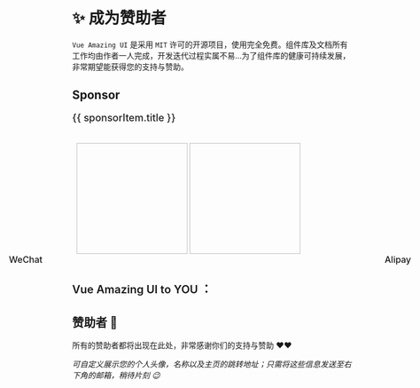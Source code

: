 # ✨ 成为赞助者

<GlobalElement hide-sponsor />

`Vue Amazing UI` 是采用 `MIT` 许可的开源项目，使用完全免费。组件库及文档所有工作均由作者一人完成，开发迭代过程实属不易...为了组件库的健康可持续发展，非常期望能获得您的支持与赞助。

<script setup lang="ts">
import { ref } from 'vue'
import { HeartFilled, WechatOutlined, AlipayOutlined } from '@ant-design/icons-vue'
import { useMediaQuery } from 'vue-amazing-ui'
import WeChat from '/wechat.jpg'
import Alipay from '/alipay.jpg'
import Avatar1 from '/avatar_1.jpeg'
import Avatar2 from '/avatar_2.jpg'
const { match: isMobile } = useMediaQuery('(max-width: 768px)')
const sponsorItem = {
  title: '如果觉得 Vue Amazing UI 有用、有趣，或者对您有帮助，欢迎对作者表示下支持，非常感谢 ❤️🙏❤️'
}
const sponsorOptions = ['WeChat', 'Alipay']
const sponsorType = ref('WeChat')
const QRCodes = [
  {
    src: WeChat,
    // src: 'https://cdn.jsdelivr.net/gh/themusecatcher/resources@0.0.8/wechat.jpg',
    name: 'WeChat'
  },
  {
    src: Alipay,
    // src: 'https://cdn.jsdelivr.net/gh/themusecatcher/resources@0.0.8/alipay.jpg',
    name: 'Alipay'
  }
]
</script>

## Sponsor

<TextScroll
  v-if="!isMobile"
  :items="sponsorItem"
  single
  :gap="12"
  :item-style="{ fontSize: '18px', fontWeight: 500, color: 'rgba(0, 0, 0, 0.88)' }"
/>
<Alert v-else style="background-color: #fff; box-shadow: 0 0 5px #d3d3d3;">
  <p style="font-size: 18px; font-weight: 500; color: rgba(0, 0, 0, 0.88);">
    {{ sponsorItem.title }}
  </p>
</Alert>

<br/>

<div v-if="isMobile">
  <Segmented size="large" block style="padding: 4px; margin: 0 auto;" v-model:value="sponsorType" :options="sponsorOptions">
    <template #label="{ label }">
      <span v-if="label === 'WeChat'" style="font-weight: 500; color: #07c160;">
        <WechatOutlined style="fill: currentColor;" /> {{ label }}
      </span>
      <span v-if="label === 'Alipay'" style="font-weight: 500; color: #1677ff;">
        <AlipayOutlined style="fill: currentColor;" /> {{ label }}
      </span>
    </template>
  </Segmented>
  <Card :width="248" style="background: transparent; margin: 24px auto 32px;">
    <img v-show="sponsorType === 'WeChat'" class="qrcode-image" :src="WeChat" />
    <img v-show="sponsorType === 'Alipay'" class="qrcode-image" :src="Alipay" />
  </Card>
</div>
<Card v-else :body-style="{ position: 'relative' }" style="background: transparent; margin-bottom: 32px;">
  <Tag class="wechat-tag" color="#07c160" size="large" :bordered="false">
    <template #icon>
      <WechatOutlined />
    </template>
    WeChat
  </Tag>
  <Tag class="alipay-tag" color="#1677ff" size="large" :bordered="false">
    <template #icon>
      <AlipayOutlined />
    </template>
    Alipay
  </Tag>
  <Image
    class="sponsor-image"
    :src="QRCodes"
    loop
    :width="240"
    :height="240"
    :bordered="false"
    :space-props="{
      style: {
        display: 'flex',
        justifyContent: 'space-between'
      }
    }"
  />
</Card>

<Alert type="info" :bordered="false" show-icon>
  <template #icon>
    <HeartFilled style="font-size: 32px; color: #cf1322;" />
  </template>
  <span style="font-size: 20px; font-weight: 600;">Vue Amazing UI to YOU ：</span>
  <template #description>
    <span style="font-size: 16px;">
      • 您的支持和赞助对我来说至关重要！
      <br/>
      • 真诚感谢每一位现有的和未来的支持者和赞助者！
      <br/>
      • 生命不息，迭代不止！未来，我将继续努力！
    </span>
  </template>
</Alert>

<style scoped lang="less">
.qrcode-image {
  width: 200px;
  height: 200px;
  vertical-align: bottom;
}
.wechat-tag {
  font-size: 16px;
  font-weight: 500;
  height: 36px;
  padding-inline: 12px;
  position: absolute;
  left: 144px;
  transform: translateX(-50%);
}
.alipay-tag {
  font-size: 16px;
  font-weight: 500;
  height: 36px;
  padding-inline: 12px;
  position: absolute;
  right: 144px;
  transform: translateX(50%);
}
.sponsor-image {
  display: block;
  margin-top: 48px;
}
</style>

## 赞助者 🫡

所有的赞助者都将出现在此处，非常感谢你们的支持与赞助 ❤️❤️

*可自定义展示您的个人头像，名称以及主页的跳转地址；只需将这些信息发送至右下角的邮箱，稍待片刻 😉*

<br/>

<Space gap="small">
  <Tooltip>
    <template #tooltip>
      <div style="text-align: center">
        GitHub
        <br/>
        @themusecatcher
      </div>
    </template>
    <Avatar :size="36" src="https://github.com/themusecatcher.png" href="https://github.com/themusecatcher" target="_blank" />
  </Tooltip>
  <Tooltip>
    <template #tooltip>
      <div style="text-align: center">
        WeChat
        <br/>
        @Ant
      </div>
    </template>
    <Avatar :size="36" :src="Avatar1" />
  </Tooltip>
  <Tooltip>
    <template #tooltip>
      <div style="text-align: center">
        GitHub
        <br/>
        @nizhensh-i
      </div>
    </template>
    <Avatar :size="36" :src="Avatar2" href="https://github.com/nizhensh-i" target="_blank" />
  </Tooltip>
</Space>
